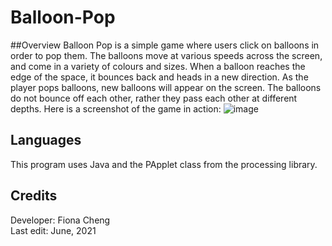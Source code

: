# Balloon-Pop

##Overview
Balloon Pop is a simple game where users click on balloons in order to pop them. The balloons move at various speeds across the screen, and come in a variety of colours and sizes. When a balloon reaches the edge of the space, it bounces back and heads in a new direction. As the player pops balloons, new balloons will appear on the screen. The balloons do not bounce off each other, rather they pass each other at different depths. Here is a screenshot of the game in action:
![image](https://user-images.githubusercontent.com/83597131/209447636-9eb6baf5-1586-4850-9421-b1e6da607e91.png)

## Languages  
This program uses Java and the PApplet class from the processing library.

## Credits  
Developer: Fiona Cheng  
Last edit: June, 2021  
